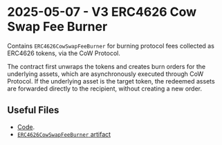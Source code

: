 # 2025-05-07 - V3 ERC4626 Cow Swap Fee Burner

Contains `ERC4626CowSwapFeeBurner` for burning protocol fees collected as ERC4626 tokens, via the CoW Protocol.

The contract first unwraps the tokens and creates burn orders for the underlying assets, which are asynchronously executed through CoW Protocol.
If the underlying asset is the target token, the redeemed assets are forwarded directly to the recipient, without creating a new order.

## Useful Files

- [Code](https://github.com/balancer/balancer-v3-monorepo/commit/f2c6974b4f3b503422ca99061df2af559970f135).
- [`ERC4626CowSwapFeeBurner` artifact](./artifact/ERC4626CowSwapFeeBurner.json)
